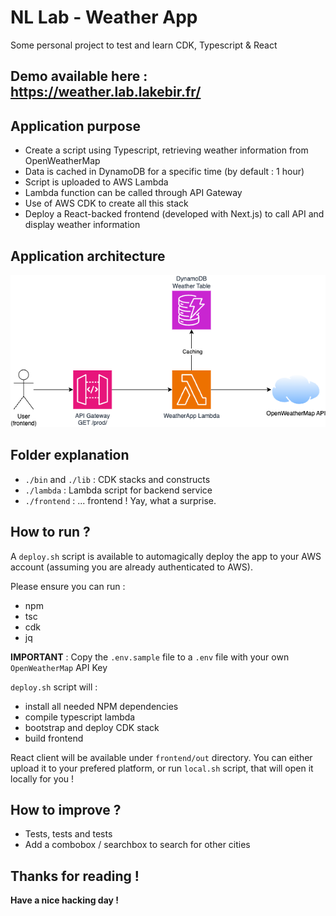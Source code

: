 # NL Lab - Weather App

Some personal project to test and learn CDK, Typescript & React

## **Demo available here :** https://weather.lab.lakebir.fr/

## Application purpose 

* Create a script using Typescript, retrieving weather information from OpenWeatherMap
* Data is cached in DynamoDB for a specific time (by default : 1 hour)
* Script is uploaded to AWS Lambda
* Lambda function can be called through API Gateway
* Use of AWS CDK to create all this stack
* Deploy a React-backed frontend (developed with Next.js) to call API and display weather information

## Application architecture 

![Application Architecture](doc_assets/WeatherApp.drawio.png)

## Folder explanation

* `./bin` and `./lib` : CDK stacks and constructs
* `./lambda` : Lambda script for backend service
* `./frontend` : ... frontend ! Yay, what a surprise.

## How to run ?

A `deploy.sh` script is available to automagically deploy the app to your AWS account (assuming you are already authenticated to AWS).

Please ensure you can run :
* npm
* tsc
* cdk
* jq

**IMPORTANT** : Copy the `.env.sample` file to a `.env` file with your own `OpenWeatherMap` API Key

`deploy.sh` script will :
* install all needed NPM dependencies
* compile typescript lambda
* bootstrap and deploy CDK stack
* build frontend

React client will be available under `frontend/out` directory. You can either upload it to your prefered platform, or run `local.sh` script, that will open it locally for you !

## How to improve ?

* Tests, tests and tests
* Add a combobox / searchbox to search for other cities

## Thanks for reading !

**Have a nice hacking day !**